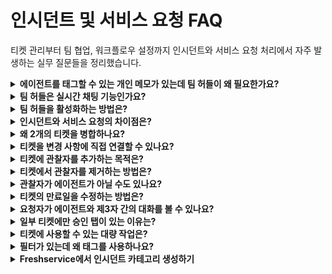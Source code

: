 # 인시던트 및 서비스 요청 FAQ

티켓 관리부터 팀 협업, 워크플로우 설정까지 인시던트와 서비스 요청 처리에서 자주 발생하는 실무 질문들을 정리했습니다.

<details>
<summary><strong>에이전트를 태그할 수 있는 개인 메모가 있는데 팀 허들이 왜 필요한가요?</strong></summary>

**질문:** 에이전트를 태그할 수 있는 개인 메모가 있는데 팀 허들이 왜 필요한가요?

**답변:** 팀 허들과 개인 메모는 각각 다른 협업 상황에 최적화되어 있어, 함께 사용할 때 가장 효과적입니다.

## 팀 허들의 고유 기능

![Admin Security Settings](https://s3.amazonaws.com/cdn.freshdesk.com/data/helpdesk/attachments/production/50007504089/original/xWuGQ2zcOimDLop_hgQ5KFNVqGUFwdtjvg.png)

### 1. 실시간 협업
- **즉석 토론**: 티켓 해결을 위한 실시간 브레인스토밍
- **빠른 의사결정**: 복잡한 문제에 대한 즉각적인 팀 협의
- **지식 공유**: 경험이 풍부한 에이전트와의 실시간 멘토링

### 2. 구조화된 커뮤니케이션
- **맥락 유지**: 티켓과 직접 연결된 대화 스레드
- **참여자 관리**: 필요한 전문가만 선별적으로 참여
- **기록 보존**: 해결 과정의 완전한 기록 유지

### 3. 개인 메모와의 차이점

| 기능 | 팀 허들 | 개인 메모 |
|------|---------|-----------|
| **목적** | 팀 협업 및 토론 | 개인적 기록 및 태깅 |
| **가시성** | 참여자 전체 공유 | 개별 에이전트만 확인 |
| **상호작용** | 양방향 실시간 대화 | 일방향 정보 전달 |
| **알림** | 실시간 알림 | 태그된 사용자에게만 알림 |

## 사용 시나리오

### 팀 허들이 적합한 경우
```
✅ 복잡한 기술적 문제 해결
✅ 여러 부서 간 협력이 필요한 경우
✅ 실시간 의사결정이 필요한 상황
✅ 지식 전수 및 교육이 필요한 경우
```

### 개인 메모가 적합한 경우
```
✅ 개인적인 작업 메모
✅ 특정 에이전트에게 간단한 정보 전달
✅ 내부 프로세스 관련 메모
✅ 고객에게 노출되면 안 되는 정보
```

## 권장 사용법

**단계별 활용 팁**:
1. **개인 메모**: 초기 분석 및 개인 관찰 사항 기록
2. **팀 허들**: 복잡한 문제 발생 시 실시간 팀 협의
3. **개인 메모**: 허들에서 결정된 사항 요약 및 후속 조치 기록

두 기능을 상황에 맞게 조합하면 훨씬 효율적인 티켓 처리가 가능합니다.

</details>

<details>
<summary><strong>팀 허들은 실시간 채팅 기능인가요?</strong></summary>

**질문:** 팀 허들은 실시간 채팅 기능인가요?

**답변:** 실시간 요소는 있지만, 일반 채팅과는 달리 티켓 해결에 특화된 협업 도구입니다.

## 실시간 기능

### 즉각적인 알림
- **참여자 알림**: 새 메시지 시 모든 참여자에게 즉시 알림
- **브라우저 알림**: 웹 브라우저 푸시 알림 지원
- **이메일 알림**: 설정에 따라 이메일로도 알림 수신

### 실시간 상호작용
- **메시지 입력**: 실시간으로 메시지 작성 및 전송
- **읽음 표시**: 메시지 읽음 상태 실시간 표시
- **참여 상태**: 현재 활성 참여자 표시

## 일반 채팅과의 차이점

### 1. 목적의 차이
```
팀 허들: 특정 티켓 해결을 위한 구조화된 협업
일반 채팅: 자유로운 커뮤니케이션 및 잡담
```

### 2. 컨텍스트 연결
```
팀 허들: 티켓 정보와 직접 연결, 관련 데이터 자동 표시
일반 채팅: 독립적인 대화, 별도 컨텍스트 필요
```

### 3. 참여자 관리
```
팀 허들: 티켓 담당자 및 관련 전문가로 제한
일반 채팅: 자유로운 참여자 초대
```

## 기술적 특징

### 실시간 성능
- **지연 시간**: 일반적으로 1-2초 내 메시지 전달
- **동시 사용자**: 티켓당 최대 10명까지 동시 참여 권장
- **메시지 동기화**: 모든 참여자 간 실시간 동기화

### 오프라인 지원
- **메시지 저장**: 오프라인 중 수신된 메시지 저장
- **복구 기능**: 연결 복구 시 누락된 메시지 자동 동기화
- **히스토리**: 전체 대화 내역 영구 보존

## 실용적 활용법

### 효과적인 사용 시나리오
```
✅ 긴급한 인시던트 해결
✅ 복잡한 문제의 실시간 분석
✅ 전문가 자문 및 지식 공유
✅ 다부서 간 신속한 조율
```

### 비효율적인 사용 사례
```
❌ 단순한 정보 확인
❌ 개인적인 잡담
❌ 일상적인 업무 보고
❌ 장기간 지속되는 프로젝트 논의
```

**결론**: 팀 허들은 실시간 소통이 가능하지만, 단순한 채팅이 아닌 티켓 해결 전용 협업 도구로 보시면 됩니다.

</details>

<details>
<summary><strong>팀 허들을 활성화하는 방법은?</strong></summary>

**질문:** 팀 허들을 활성화하는 방법은?

**답변:** 관리자 설정에서 팀 허들 기능을 활성화할 수 있습니다. 단계별로 설명드리겠습니다.

## 관리자 설정

### 1단계: 기본 설정 활성화
```
경로: Admin → General Settings → Helpdesk Settings
```

![Organization Management Dashboard](https://s3.amazonaws.com/cdn.freshdesk.com/data/helpdesk/attachments/production/50002090235/original/5sYD1HlhVY3pUmJ794nqXE8LsirD5FW0YA.png)

1. **Admin 페이지 접속**
   - 관리자 권한으로 Freshservice 로그인
   - 좌측 메뉴에서 "Admin" 클릭

2. **Helpdesk Settings 이동**
   - "General Settings" 섹션 선택
   - "Helpdesk Settings" 클릭

3. **팀 허들 활성화**
   - "Team Huddle" 옵션 찾기
   - 토글 스위치를 "Enable" 상태로 변경
   - "Save" 버튼 클릭

### 2단계: 권한 설정
```
경로: Admin → Agents → Roles
```

**역할별 권한 설정**:
1. **에이전트 역할**
   - "Can participate in team huddle" 권한 부여
   - "Can initiate team huddle" 권한 설정 (선택사항)

2. **관리자 역할**
   - 모든 팀 허들 권한 부여
   - 팀 허들 설정 변경 권한 포함

### 3단계: 그룹별 설정
```
경로: Admin → Agents → Groups
```

1. **그룹 선택**
   - 팀 허들을 사용할 그룹 선택
   - 그룹 설정 페이지 진입

2. **팀 허들 옵션 활성화**
   - "Team Huddle Settings" 섹션 확인
   - 필요한 옵션들 활성화:
     - Auto-join group members
     - Allow external participants  
     - Notification preferences

## 사용자 설정

### 개인 알림 설정
```
경로: Profile → Notification Preferences
```

**알림 옵션**:
- **즉시 알림**: 새 메시지 시 즉각적인 알림
- **요약 알림**: 정해진 시간에 일괄 알림
- **이메일 알림**: 중요한 허들 활동 시 이메일 발송
- **모바일 알림**: 모바일 앱을 통한 푸시 알림

## 기능별 세부 설정

### 자동화 설정
```
Admin → Automation → Workflow Automator
```

**팀 허들 자동 시작 조건**:
- 특정 우선순위 티켓
- 특정 카테고리의 복잡한 문제
- 에스컬레이션된 티켓
- 여러 그룹이 관련된 티켓

### 통합 설정
```
Admin → Apps → Marketplace
```

**지원되는 통합**:
- Microsoft Teams
- Slack
- Google Chat
- Zoom (화상 허들용)

## 테스트 및 검증

### 기능 테스트
1. **테스트 티켓 생성**
   - 간단한 테스트 티켓 만들기
   - 팀 허들 시작 버튼 확인

2. **참여자 초대**
   - 다른 에이전트 초대 테스트
   - 알림 정상 작동 확인

3. **메시지 테스트**
   - 실시간 메시지 송수신 확인
   - 파일 첨부 기능 테스트

### 문제 해결

**일반적인 문제들**:

```
❌ 팀 허들 버튼이 보이지 않음
✅ 해결: 브라우저 새로고침 또는 권한 재확인

❌ 알림이 오지 않음  
✅ 해결: 알림 설정 및 브라우저 권한 확인

❌ 특정 에이전트가 참여할 수 없음
✅ 해결: 개별 에이전트 권한 및 그룹 설정 확인
```

## 모범 사례

### 효과적인 운영
- **가이드라인 수립**: 팀 허들 사용 규칙 정의
- **교육 실시**: 에이전트 대상 사용법 교육
- **정기 검토**: 활용도 및 효과성 정기 평가
- **피드백 수집**: 사용자 경험 개선을 위한 지속적 피드백

활성화 후에는 단계적으로 사용 범위를 늘려가며 팀이 자연스럽게 기능에 익숙해지도록 하는 것이 좋습니다.

</details>

<details>
<summary><strong>인시던트와 서비스 요청의 차이점은?</strong></summary>

**질문:** 인시던트와 서비스 요청의 차이점은?

**답변:** 인시던트와 서비스 요청은 IT 서비스 관리에서 완전히 다른 성격의 티켓 유형입니다.

## 기본 정의

### 인시던트 (Incident)
```
정의: 정상적인 서비스 운영의 중단 또는 서비스 품질 저하
목적: 가능한 한 빠르게 정상 서비스를 복구
```

### 서비스 요청 (Service Request)
```
정의: 사용자가 특정 서비스나 정보를 요청하는 것
목적: 표준화된 프로세스를 통한 서비스 제공
```

## 주요 차이점

![Password Policy Configuration](https://s3.amazonaws.com/cdn.freshdesk.com/data/helpdesk/attachments/production/50002090171/original/RMt5HlTd1B6AOXxxMLuwGBabpkBlOJ8wEg.png)

### 1. 긴급성과 우선순위

| 구분 | 인시던트 | 서비스 요청 |
|------|----------|-------------|
| **긴급성** | 높음 (서비스 중단) | 낮음~보통 (계획된 요청) |
| **우선순위** | 영향도에 따라 높음 | 일반적으로 낮음~보통 |
| **SLA** | 엄격한 복구 시간 목표 | 유연한 이행 시간 |

### 2. 처리 방식

**인시던트 처리**:
```
1. 즉시 대응 → 2. 진단 → 3. 임시 해결 → 4. 근본 원인 분석 → 5. 완전 해결
```

**서비스 요청 처리**:
```
1. 요청 접수 → 2. 승인 절차 → 3. 계획된 이행 → 4. 완료 확인
```

### 3. 예시 상황

**인시던트 예시**:
- 이메일 서버 다운
- 네트워크 연결 장애
- 애플리케이션 오류
- 데이터베이스 성능 저하
- 보안 침해 사고

**서비스 요청 예시**:
- 새 계정 생성
- 소프트웨어 설치 요청
- 액세스 권한 변경
- 하드웨어 교체 요청
- 정보 문의

## Freshservice에서의 구분

### 자동 분류 설정
```
Admin → Ticket Settings → Classification Rules
```

**분류 기준**:
1. **키워드 기반**: 제목/내용의 특정 키워드
2. **카테고리 기반**: 미리 정의된 카테고리 선택
3. **양식 기반**: 서로 다른 양식 사용
4. **부서 기반**: 요청 부서에 따른 자동 분류

### 워크플로우 차이

**인시던트 워크플로우**:
```
접수 → 분류 → 우선순위 할당 → 에스컬레이션 → 해결 → 검증 → 완료
```

**서비스 요청 워크플로우**:
```
접수 → 승인 요청 → 승인 → 할당 → 이행 → 완료
```

## 관리 및 보고

### 측정 지표

**인시던트 KPI**:
- MTTR (Mean Time To Repair)
- MTBF (Mean Time Between Failures)
- 우선순위별 해결 시간
- 에스컬레이션 비율

**서비스 요청 KPI**:
- 요청 이행률
- 평균 이행 시간
- 승인 지연 비율
- 고객 만족도

### 보고서 유형

**인시던트 보고서**:
- 서비스 가용성 보고서
- 인시던트 트렌드 분석
- 근본 원인 분석 보고서
- 성능 대시보드

**서비스 요청 보고서**:
- 요청 유형별 통계
- 승인 프로세스 효율성
- 이행 시간 분석
- 자주 요청되는 서비스 분석

## 올바른 분류를 위한 가이드라인

### 질문을 통한 구분
```
1. "서비스가 중단되었나?" → YES: 인시던트
2. "새로운 것을 요청하는 것인가?" → YES: 서비스 요청
3. "기존 기능이 제대로 작동하지 않나?" → YES: 인시던트
4. "승인이 필요한 변경사항인가?" → YES: 서비스 요청
```

### 팀 교육 포인트
- **에이전트 교육**: 정확한 분류 방법 교육
- **사용자 안내**: 요청 시 정확한 정보 제공 방법
- **정기 검토**: 분류 정확도 모니터링 및 개선

정확한 구분을 통해 각 유형에 맞는 최적의 프로세스로 처리할 수 있어 전체적인 서비스 품질이 향상됩니다.

</details>

<details>
<summary><strong>왜 2개의 티켓을 병합하나요?</strong></summary>

**질문:** 왜 2개의 티켓을 병합하나요?

**답변:** 티켓 병합은 중복되거나 관련된 문제들을 효율적으로 관리하기 위한 중요한 기능입니다.

## 병합이 필요한 상황

### 1. 중복 티켓
```
동일한 문제에 대해 여러 사용자가 별도로 티켓을 생성한 경우
예: 서버 다운으로 인해 10명이 각각 티켓을 생성
```

### 2. 관련 문제
```
서로 연관된 문제들이 별도 티켓으로 접수된 경우
예: 네트워크 장애 → 이메일 문제, 파일 서버 문제 등
```

### 3. 단계적 문제
```
초기 문제가 확대되어 추가 문제가 발생한 경우
예: 소프트웨어 버그 → 데이터 손실 → 복구 요청
```

## 병합의 이점

### 효율성 향상
- **중복 작업 제거**: 동일한 문제를 여러 번 해결할 필요 없음
- **리소스 절약**: 에이전트 시간과 노력 최적화
- **일관된 해결**: 모든 관련 문제에 동일한 해결책 적용

### 정보 통합
- **완전한 컨텍스트**: 모든 관련 정보를 한 곳에 집중
- **커뮤니케이션 통합**: 모든 이해관계자가 동일한 정보 공유
- **진행 상황 추적**: 전체 문제의 진행 상황을 일목요연하게 확인

### 고객 경험 개선
- **빠른 해결**: 중복 처리 시간 단축으로 더 신속한 문제 해결
- **일관된 커뮤니케이션**: 모든 사용자에게 동일한 업데이트 제공
- **투명성**: 문제 해결 과정의 전체적인 가시성 제공

## Freshservice에서 병합하는 방법

### 1단계: 병합할 티켓 식별
```
경로: Tickets → Search/Filter
```

**식별 방법**:
- 유사한 제목이나 설명
- 동일한 시간대에 접수된 티켓
- 같은 시스템이나 서비스 관련 문제
- 중복 감지 알고리즘 활용

### 2단계: 티켓 병합 실행
```
1. 메인 티켓 선택 (가장 상세하거나 먼저 접수된 것)
2. 병합할 티켓들 선택
3. "Merge Tickets" 버튼 클릭
4. 병합 사유 및 메모 작성
5. 확인 및 실행
```

### 3단계: 병합 후 처리
```
- 모든 요청자에게 병합 알림
- 관련 에이전트에게 상황 공유
- 통합된 티켓에서 작업 계속
```

## 병합 시 고려사항

### 기술적 측면
**데이터 보존**:
- 모든 대화 내역 유지
- 첨부 파일 통합 보존
- 시간 기록 및 로그 유지
- 관련 자산 정보 통합

**참조 관계**:
- 원본 티켓 번호 유지 (참조용)
- 관련 변경사항 연결 유지
- 자산 및 CI 관계 보존

### 고객 관리 측면
**커뮤니케이션**:
- 병합 사실을 모든 요청자에게 통지
- 새로운 티켓 번호 안내
- 향후 진행 상황 업데이트 방법 설명

**기대치 관리**:
- 병합으로 인한 처리 시간 변화 설명
- 우선순위 재조정 가능성 안내
- 개별 요구사항 반영 방안 설명

## 자동화된 병합

### 규칙 기반 자동 병합
```
Admin → Automation → Workflow Automator
```

**자동 병합 조건**:
- 동일한 키워드가 포함된 티켓
- 같은 CI(Configuration Item)와 관련된 문제
- 특정 시간 내 유사한 증상의 티켓
- 동일한 오류 코드나 메시지

### 수동 검토 프로세스
```
1. 자동 병합 후보 식별
2. 에이전트의 검토 및 승인
3. 고객 동의 확인 (필요시)
4. 최종 병합 실행
```

## 병합 후 관리

### 성과 측정
- **해결 시간 단축**: 병합 전후 비교
- **고객 만족도**: 병합된 티켓의 피드백
- **에이전트 효율성**: 중복 작업 감소 효과

### 지속적 개선
- **병합 패턴 분석**: 자주 병합되는 문제 유형 파악
- **예방 조치**: 중복 티켓 생성을 줄이는 방안 마련
- **프로세스 개선**: 병합 절차의 효율성 향상

티켓 병합은 단순한 정리 작업이 아니라 서비스 품질 향상과 운영 효율성을 높이는 전략적 활동입니다.

</details>

<details>
<summary><strong>티켓을 변경 사항에 직접 연결할 수 있나요?</strong></summary>

**질문:** 티켓을 변경 사항에 직접 연결할 수 있나요?

**답변:** 네, Freshservice에서는 티켓과 변경 사항(Change) 간의 직접적인 연결을 지원하여 ITIL 프로세스에 따른 체계적인 관리가 가능합니다.

## 연결 방법

### 1. 티켓에서 변경 사항 연결
```
티켓 상세 페이지 → "Changes" 탭 → "Link Change" 버튼
```

**단계별 진행**:
1. 해당 티켓 열기
2. "Changes" 탭 클릭
3. "Link Change" 또는 "Create Change" 선택
4. 기존 변경 사항 선택 또는 새로 생성
5. 연결 관계 유형 선택 (구현, 검토, 승인 등)

### 2. 변경 사항에서 티켓 연결
```
Change 상세 페이지 → "Tickets" 섹션 → "Associate Tickets"
```

**연결 가능한 관계**:
- **Implementing Change**: 변경 사항을 구현하는 티켓
- **Reviewing Change**: 변경 사항을 검토하는 티켓
- **Caused by Change**: 변경으로 인해 발생한 문제 티켓
- **Related to Change**: 일반적으로 관련된 티켓

## 연결의 이점

### 추적성 (Traceability)
- **변경 이력**: 어떤 변경이 어떤 문제를 일으켰는지 추적
- **영향 분석**: 변경 사항이 미치는 전체적인 영향 파악
- **책임 소재**: 변경과 관련된 책임자 명확화

### 프로세스 연동
- **승인 워크플로우**: 변경 승인과 티켓 처리 연동
- **일정 관리**: 변경 일정과 티켓 해결 일정 동기화
- **리스크 관리**: 변경과 관련된 리스크 사전 파악

### 보고 및 분석
- **성과 측정**: 변경 성공률과 관련 티켓 발생률 분석
- **개선 기회**: 반복적인 문제 패턴 파악
- **규정 준수**: ITIL 및 내부 규정 준수 입증

## 실제 사용 시나리오

### 1. 계획된 변경과 구현 티켓
```
시나리오: 새 소프트웨어 배포
- Change: "CRM 시스템 v2.0 배포"
- 연결된 티켓: "CRM 시스템 설치 및 설정"
- 관계: Implementing Change
```

### 2. 변경으로 인한 문제 추적
```
시나리오: 시스템 업데이트 후 문제 발생
- Change: "데이터베이스 성능 최적화"
- 연결된 티켓: "로그인 속도 저하 문제"
- 관계: Caused by Change
```

### 3. 변경 검토 및 승인
```
시나리오: 중요한 인프라 변경
- Change: "네트워크 보안 정책 변경"
- 연결된 티켓: "보안팀 검토 요청"
- 관계: Reviewing Change
```

## 자동화 설정

### 워크플로우 자동화
```
Admin → Automation → Workflow Automator
```

**자동 연결 규칙**:
- 특정 키워드가 포함된 티켓 자동 연결
- 특정 카테고리의 변경과 관련 티켓 자동 매칭
- 시간 기반 자동 연결 (변경 전후 일정 기간)

### 알림 설정
```
변경 상태 변화 시 연결된 티켓 담당자에게 자동 알림
티켓 해결 시 관련 변경 관리자에게 상태 업데이트
```

## 보고서 및 분석

### 변경-티켓 관계 분석
```
Analytics → Reports → Change Management
```

**활용 가능한 보고서**:
- 변경 성공률 vs 관련 티켓 수
- 변경 유형별 발생 문제 패턴
- 변경 일정 지연과 관련 티켓 분석
- CAB(Change Advisory Board) 의사결정 지원 데이터

### 대시보드 활용
- **실시간 모니터링**: 진행 중인 변경과 관련 티켓 상태
- **위험 신호**: 문제가 많이 발생하는 변경 유형 식별
- **성과 지표**: 변경 관리 프로세스의 효과성 측정

## 모범 사례

### 연결 기준 정립
```
1. 모든 구현 티켓은 해당 변경과 연결
2. 변경 후 24시간 내 발생한 문제는 변경과 연결 검토
3. 변경 검토 및 승인 관련 티켓은 반드시 연결
4. 연결 관계 유형을 명확하게 정의하여 사용
```

### 팀 간 협업
- **변경 관리팀과 서비스 데스크 팀 간 정보 공유**
- **정기적인 변경-티켓 관계 검토 회의**
- **교육을 통한 연결 중요성 인식 제고**

이러한 연결 기능을 통해 변경 관리와 인시던트 관리 간의 통합된 ITSM 프로세스를 구축할 수 있습니다.

</details>

<details>
<summary><strong>티켓에 관찰자를 추가하는 목적은?</strong></summary>

**질문:** 티켓에 관찰자를 추가하는 목적은?

**답변:** 관찰자(Watcher) 기능은 티켓의 직접적인 담당자가 아니더라도 진행 상황을 모니터링해야 하는 이해관계자들에게 가시성을 제공하는 기능입니다.

## 관찰자의 주요 목적

### 1. 이해관계자 정보 공유
```
목적: 티켓 해결 과정에 관심이 있는 모든 당사자에게 투명성 제공
대상: 관리자, 관련 부서원, 고객, 벤더 등
```

### 2. 커뮤니케이션 개선
```
효과: 별도의 보고나 업데이트 없이 실시간 정보 공유
결과: 중복 문의 감소, 효율적인 협업
```

### 3. 책임 소재 명확화
```
추적: 누가 어떤 역할로 티켓에 관심을 가지고 있는지 명확화
투명성: 의사결정 과정에 참여한 모든 관계자 기록
```

## 관찰자가 필요한 상황

### 관리적 관점
**임원진 및 관리자**:
- 중요한 인시던트의 해결 과정 모니터링
- 고객 영향도가 높은 문제의 진행 상황 확인
- 예산이나 리소스와 관련된 의사결정 필요 시

**부서 관리자**:
- 팀원이 담당한 복잡한 문제의 진행 상황
- 다부서 협업이 필요한 티켓의 조율
- 성과 평가를 위한 업무 품질 확인

### 기술적 관점
**전문가 및 컨설턴트**:
- 특정 기술 영역의 자문이 필요한 경우
- 외부 벤더의 기술 지원이 진행되는 경우
- 복잡한 문제 해결을 위한 팀워크 필요 시

**보안 및 컴플라이언스**:
- 보안 관련 인시던트의 처리 과정 모니터링
- 규정 준수가 필요한 변경사항 검토
- 감사 목적의 프로세스 추적

### 고객 서비스 관점
**고객 관계 관리**:
- VIP 고객의 문제 해결 과정 특별 관리
- 계약상 SLA 준수 여부 모니터링
- 고객 만족도에 직접적인 영향을 미치는 문제

## Freshservice에서 관찰자 관리

### 관찰자 추가 방법
```
티켓 상세 페이지 → "Watchers" 섹션 → "Add Watcher"
```

**추가 방식**:
1. **개별 추가**: 특정 사용자 이름으로 검색하여 추가
2. **그룹 추가**: 특정 그룹의 모든 구성원을 일괄 추가
3. **역할 기반**: 특정 역할을 가진 사용자들 자동 추가

### 알림 설정
**관찰자가 받는 알림**:
- 티켓 상태 변경 (진행중, 해결됨 등)
- 새로운 댓글이나 메모 추가
- 우선순위 또는 할당자 변경
- 티켓 에스컬레이션
- 해결 방안 업데이트

### 권한 관리
**관찰자의 권한**:
- 티켓 내용 조회 (읽기 전용)
- 댓글 추가 (설정에 따라)
- 첨부 파일 다운로드
- 관련 티켓 히스토리 확인

## 자동화된 관찰자 설정

### 규칙 기반 자동 추가
```
Admin → Automation → Workflow Automator
```

**자동 추가 조건**:
- 특정 우선순위 이상의 티켓
- 특정 카테고리나 서비스 관련 티켓
- 특정 고객이나 부서에서 요청한 티켓
- 예상 해결 시간이 긴 복잡한 티켓

### 에스컬레이션 기반 추가
```
에스컬레이션 발생 시 상위 관리자 자동 관찰자 추가
SLA 위반 위험 시 관련 부서장 자동 포함
```

## 효과적인 관찰자 관리

### 모범 사례
**적절한 범위 유지**:
- 너무 많은 관찰자는 알림 피로를 야기
- 실제로 필요한 이해관계자만 포함
- 정기적인 관찰자 목록 검토 및 정리

**역할별 차별화**:
- 관리자: 요약 정보 위주의 알림
- 기술 전문가: 상세한 기술적 업데이트
- 고객 담당자: 고객 커뮤니케이션 관련 정보

### 성과 측정
**관찰자 기능의 효과**:
- 중복 문의 건수 감소
- 의사결정 속도 향상
- 이해관계자 만족도 증가
- 커뮤니케이션 품질 개선

## 고급 활용법

### 임시 관찰자
```
특정 단계에서만 필요한 관찰자
예: 승인 과정 중에만 승인자를 관찰자로 추가
```

### 조건부 관찰자
```
특정 조건 충족 시에만 관찰자로 참여
예: 예산 임계값 초과 시 재무팀 자동 추가
```

### 외부 관찰자
```
고객이나 벤더를 관찰자로 추가하여 투명성 제고
단, 보안과 개인정보 보호 정책 준수 필요
```

관찰자 기능을 전략적으로 활용하면 조직 내 커뮤니케이션 효율성을 크게 향상시킬 수 있으며, 문제 해결 과정의 투명성과 책임감을 높일 수 있습니다.

</details>

<details>
<summary><strong>티켓에서 관찰자를 제거하는 방법은?</strong></summary>

**질문:** 티켓에서 관찰자를 제거하는 방법은?

**답변:** Freshservice에서는 여러 가지 방법으로 티켓의 관찰자를 제거할 수 있으며, 권한에 따라 제거 가능한 범위가 달라집니다.

## 자신을 관찰자에서 제거

### 방법 1: 티켓 페이지에서 직접 제거
```
1. 해당 티켓 열기
2. "Watchers" 섹션 확인
3. 자신의 이름 옆 "X" 버튼 클릭
4. 확인 메시지에서 "Remove" 선택
```

### 방법 2: 이메일 알림을 통한 제거
```
1. 관찰자 알림 이메일 수신
2. 이메일 하단의 "Unwatch this ticket" 링크 클릭
3. 자동으로 관찰자 목록에서 제거됨
```

### 방법 3: 알림 설정에서 일괄 해제
```
경로: Profile → Notification Preferences → Ticket Notifications
옵션: "Auto-watch tickets" 기능 비활성화
```

## 다른 사용자를 관찰자에서 제거

### 권한별 제거 범위

**티켓 담당자 (Agent)**:
- 자신이 추가한 관찰자 제거 가능
- 같은 그룹 내 구성원 제거 가능 (설정에 따라)
- 자동으로 추가된 관찰자는 제거 제한 가능

**관리자 (Admin)**:
- 모든 관찰자 제거 가능
- 시스템 규칙으로 추가된 관찰자도 제거 가능
- 제거 이력 및 사유 기록 가능

**그룹 리더**:
- 자신의 그룹 구성원 제거 가능
- 하위 그룹의 관찰자 관리 가능

### 제거 절차
```
1. 티켓 상세 페이지 접속
2. "Watchers" 섹션으로 이동
3. 제거할 관찰자 선택
4. "Remove Watcher" 옵션 클릭
5. 제거 사유 입력 (선택사항)
6. 확인 후 실행
```

## 대량 관찰자 제거

### 그룹 단위 제거
```
시나리오: 특정 프로젝트 완료 후 관련 그룹 전체 제거
방법: 그룹 선택 → "Remove Group as Watcher"
```

### 조건별 제거
```
조건 예시:
- 특정 날짜 이후 추가된 관찰자
- 특정 역할을 가진 관찰자
- 비활성 사용자 계정의 관찰자
```

### 자동화를 통한 제거
```
Admin → Automation → Workflow Automator
```

**자동 제거 규칙**:
- 티켓 해결 시 모든 관찰자 자동 제거
- 특정 상태 변경 시 일부 관찰자 제거
- 시간 기반 자동 정리 (예: 30일 후 자동 제거)

## 제거할 수 없는 경우

### 시스템 제약 사항
**필수 관찰자**:
- 티켓 요청자 (기본적으로 제거 불가)
- 시스템 관리자 (중요한 인시던트의 경우)
- 규정상 필수 참여자 (컴플라이언스 요구사항)

**권한 부족**:
- 상위 관리자가 추가한 관찰자
- 시스템 규칙으로 자동 추가된 관찰자
- 외부 이해관계자 (특별 권한 필요)

### 해결 방법
```
1. 관리자에게 제거 요청
2. 티켓을 통한 정식 제거 신청
3. 시스템 규칙 변경 요청 (필요시)
```

## 제거 시 고려사항

### 커뮤니케이션 영향
**제거 전 확인사항**:
- 해당 관찰자의 참여 필요성 재검토
- 제거 후 정보 공유 방안 확인
- 관련 이해관계자들과의 사전 협의

### 이력 관리
**제거 기록**:
- 누가, 언제, 왜 제거했는지 기록
- 필요시 제거 사유 문서화
- 감사 목적의 로그 유지

### 재추가 고려
**미래 참여 가능성**:
- 임시 제거 vs 영구 제거 구분
- 프로젝트 단계별 관찰자 관리
- 에스컬레이션 시 자동 재추가 설정

## 알림 관리

### 제거 알림
**관찰자 제거 시 알림 대상**:
- 제거된 관찰자 본인
- 티켓 담당자
- 관련 관리자 (설정에 따라)

### 대체 알림 방안
```
제거 후에도 중요한 업데이트가 필요한 경우:
- 별도 이메일 그룹 활용
- 정기 보고서 구독
- 대시보드를 통한 모니터링
```

## 모범 사례

### 정기적인 관찰자 정리
```
주기: 월 1회 또는 분기 1회
대상: 장기간 진행되는 티켓
방법: 자동화 규칙 + 수동 검토
```

### 역할 기반 관찰자 관리
```
원칙: 
- 필요에 의한 최소한의 관찰자 유지
- 역할 변경 시 관찰자 상태 자동 업데이트
- 프로젝트 완료 시 관련 관찰자 일괄 정리
```

효과적인 관찰자 제거 관리를 통해 불필요한 알림을 줄이고, 정말 필요한 이해관계자들에게만 적절한 정보가 전달되도록 할 수 있습니다.

</details>

<details>
<summary><strong>관찰자가 에이전트가 아닐 수도 있나요?</strong></summary>

**질문:** 관찰자가 에이전트가 아닐 수도 있나요?

**답변:** 네, Freshservice에서는 에이전트가 아닌 사용자도 관찰자로 추가할 수 있습니다. 이는 고객 참여, 외부 협력업체 관리, 내부 이해관계자 포함 등 다양한 상황에서 유용합니다.

## 에이전트가 아닌 관찰자 유형

### 1. 일반 사용자 (End Users)
```
대상: 조직 내 직원들 (IT 에이전트가 아닌)
예시: 부서장, 프로젝트 매니저, 일반 직원
권한: 읽기 전용, 제한적 상호작용
```

### 2. 고객 (Customers)
```
대상: 외부 고객 또는 클라이언트
예시: 계약 고객, 파트너사 담당자
권한: 티켓 진행 상황 조회, 제한적 댓글
```

### 3. 외부 협력업체
```
대상: 벤더, 컨설턴트, 외부 전문가
예시: 소프트웨어 벤더 지원팀, 하드웨어 업체
권한: 특정 정보만 조회, 기술 지원 제공
```

### 4. 임시 참여자
```
대상: 특정 프로젝트나 이슈에만 참여하는 인원
예시: 외부 감사관, 임시 컨설턴트
권한: 기간 제한적 접근, 특정 정보만 조회
```

## 권한 및 접근 제어

### 에이전트 vs 비에이전트 권한 차이

| 기능 | 에이전트 | 일반 사용자 | 외부 사용자 |
|------|----------|-------------|-------------|
| **티켓 조회** | 전체 | 관련 정보만 | 제한적 |
| **댓글 추가** | 전체 권한 | 제한적 | 승인 후 |
| **상태 변경** | 가능 | 불가능 | 불가능 |
| **파일 첨부** | 가능 | 제한적 | 제한적 |
| **에스컬레이션** | 가능 | 요청만 | 불가능 |

### 보안 및 개인정보 보호
```
정보 필터링:
- 내부 메모 및 개인 메모 숨김
- 민감한 기술 정보 접근 제한
- 고객 개인정보 마스킹
- 보안 관련 정보 차단
```

## 비에이전트 관찰자 추가 방법

### 1. 직접 추가
```
티켓 상세 → Watchers → Add Watcher → 사용자 검색
```

**주의사항**:
- 해당 사용자가 시스템에 등록되어 있어야 함
- 적절한 권한 레벨 설정 필요
- 보안 정책 준수 확인

### 2. 이메일을 통한 추가
```
이메일 주소만으로 관찰자 추가 가능
시스템이 자동으로 게스트 계정 생성
제한된 권한으로 티켓 정보 접근
```

### 3. 외부 포털을 통한 자가 등록
```
고객 포털에서 관련 티켓에 관심 표시
자동으로 관찰자 목록에 추가
포털 권한 내에서만 정보 접근
```

## 사용 시나리오

### 고객 참여형 지원
```
상황: 중요한 고객의 기술 지원 요청
관찰자: 고객사 IT 담당자, 프로젝트 매니저
이점: 실시간 진행 상황 공유, 고객 만족도 향상
```

### 외부 벤더 협업
```
상황: 하드웨어 장애로 벤더 지원 필요
관찰자: 벤더 기술 지원팀, 현장 엔지니어
이점: 효율적인 기술 협력, 빠른 문제 해결
```

### 내부 이해관계자 참여
```
상황: 전사적 시스템 장애
관찰자: 부서장들, 경영진, 커뮤니케이션 팀
이점: 신속한 의사결정, 투명한 커뮤니케이션
```

## 관리 및 설정

### 외부 사용자 계정 관리
```
Admin → Users → External Users
```

**설정 옵션**:
- 계정 유효 기간 설정
- 접근 가능한 정보 범위 정의
- 자동 알림 설정 여부
- 보안 정책 적용 레벨

### 자동화 규칙
```
Admin → Automation → Workflow Automator
```

**자동 관찰자 추가 규칙**:
- 특정 고객의 티켓에 고객 담당자 자동 추가
- 벤더 관련 티켓에 해당 벤더 연락처 자동 포함
- VIP 고객 티켓에 관리진 자동 참여

## 보안 고려사항

### 정보 보호
```
민감 정보 처리:
- 내부 운영 정보 접근 제한
- 다른 고객 정보 차단
- 기술적 세부사항 필터링
- 개인정보 자동 마스킹
```

### 감사 및 추적
```
외부 관찰자 활동 로깅:
- 접근 기록 유지
- 정보 조회 이력 추적
- 댓글 및 상호작용 기록
- 정기적인 접근 권한 검토
```

## 모범 사례

### 고객 관찰자 관리
```
원칙:
1. 필요 최소한의 정보만 공유
2. 정기적인 권한 검토
3. 명확한 커뮤니케이션 가이드라인
4. 개인정보 보호 정책 준수
```

### 외부 협력업체 관리
```
관리 방안:
1. 계약 기반 정보 공유 범위 정의
2. 프로젝트 완료 시 자동 접근 해제
3. 보안 서약서 및 NDA 체결
4. 정기적인 보안 교육 실시
```

### 내부 비에이전트 관리
```
효율적 운영:
1. 역할별 차별화된 정보 제공
2. 불필요한 알림 최소화
3. 중요도에 따른 참여 레벨 조정
4. 정기적인 관찰자 목록 최적화
```

## 기술적 구현

### API를 통한 관리
```
RESTful API로 외부 시스템과 연동
관찰자 추가/제거 자동화
실시간 상태 동기화
```

### 웹훅 활용
```
외부 시스템으로 티켓 업데이트 전송
고객 포털과의 실시간 연동
파트너 시스템과의 정보 공유
```

비에이전트 관찰자 기능을 통해 조직의 경계를 넘나드는 효과적인 협업과 고객 서비스를 실현할 수 있으며, 적절한 보안 통제 하에서 투명성과 효율성을 동시에 확보할 수 있습니다.

</details>

<details>
<summary><strong>티켓의 만료일을 수정하는 방법은?</strong></summary>

**질문:** 티켓의 만료일을 수정하는 방법은?

**답변:** Freshservice에서 티켓의 만료일(Due Date) 수정은 여러 방법으로 가능하며, 권한과 상황에 따라 적절한 방법을 선택할 수 있습니다.

## 수동 만료일 수정

### 1. 티켓 상세 페이지에서 수정
```
경로: 티켓 상세 → Properties → Due Date
```

**단계별 진행**:
1. 해당 티켓 열기
2. 우측 Properties 패널 확인
3. "Due Date" 필드 클릭
4. 새로운 날짜 및 시간 선택
5. "Save" 또는 자동 저장 확인

### 2. 인라인 편집
```
티켓 목록 → Due Date 컬럼 → 직접 클릭하여 수정
```

**빠른 수정 방법**:
- 티켓 목록에서 만료일 컬럼 더블클릭
- 달력 위젯에서 새 날짜 선택
- 엔터키로 저장 완료

### 3. 대량 편집 (Bulk Edit)
```
티켓 목록 → 여러 티켓 선택 → Bulk Actions → Edit
```

**대량 수정 절차**:
1. 수정할 티켓들 체크박스 선택
2. "Bulk Actions" 드롭다운 클릭
3. "Edit" 선택
4. Due Date 필드 수정
5. 일괄 적용

## 자동화를 통한 만료일 설정

### 워크플로우 자동화
```
Admin → Automation → Workflow Automator
```

**자동 연장 규칙 예시**:
```
조건: 우선순위가 '높음'으로 변경되면
액션: 만료일을 현재 시간에서 4시간 후로 설정

조건: 에스컬레이션이 발생하면  
액션: 만료일을 24시간 연장

조건: 고객으로부터 추가 정보 요청 시
액션: 만료일을 72시간 연장
```

### SLA 정책 연동
```
Admin → SLA Policies → Resolution Time
```

**SLA 기반 자동 설정**:
- 티켓 우선순위에 따른 자동 만료일 계산
- 업무 시간 기준 만료일 설정
- 휴일 및 주말 제외한 만료일 계산
- 에스컬레이션 단계별 만료일 조정

## 권한 관리

### 수정 권한 레벨

| 역할 | 자신 담당 티켓 | 그룹 티켓 | 모든 티켓 |
|------|---------------|-----------|-----------|
| **에이전트** | ✅ 수정 가능 | ❌ 제한적 | ❌ 불가 |
| **그룹 리더** | ✅ 수정 가능 | ✅ 수정 가능 | ❌ 제한적 |
| **관리자** | ✅ 수정 가능 | ✅ 수정 가능 | ✅ 수정 가능 |

### 승인 프로세스
```
설정: Admin → General Settings → Approval Workflow
```

**승인이 필요한 경우**:
- 만료일을 대폭 연장하는 경우 (예: 1주일 이상)
- 이미 만료된 티켓의 만료일 재설정
- 중요한 티켓의 만료일 변경
- 고객 합의가 필요한 만료일 변경

## 상황별 만료일 수정

### 1. SLA 위반 위험 시
```
상황: 해결이 어려워 추가 시간 필요
대응: 
1. 고객/관리자에게 사전 알림
2. 연장 사유 문서화
3. 새로운 목표 시간 설정
4. 진행 상황 정기 업데이트
```

### 2. 고객 요청에 의한 연기
```
상황: 고객이 점검 시간 연기 요청
대응:
1. 고객 요청 사항 티켓에 기록
2. 합의된 새로운 만료일 설정
3. 관련 이해관계자에게 알림
4. 일정 변경 사유 문서화
```

### 3. 외부 의존성으로 인한 지연
```
상황: 벤더 지원이나 부품 배송 지연
대응:
1. 외부 요인임을 명확히 기록
2. 예상 해결 가능 시점으로 만료일 조정
3. 고객에게 상황 설명 및 양해 구함
4. 대안 방안 검토 및 제시
```

## 알림 및 커뮤니케이션

### 만료일 변경 알림
**자동 알림 대상**:
- 티켓 담당자
- 티켓 요청자
- 관찰자들
- 관련 관리자

**알림 내용**:
- 변경 전/후 만료일
- 변경 사유
- 새로운 예상 해결 시간
- 필요 시 사과 메시지

### 고객 커뮤니케이션
```
템플릿 예시:
"안녕하세요, [고객명]님.

요청해주신 [티켓 제목] 건에 대해 안내드립니다.
[변경 사유]로 인해 해결 예정일을 [기존 날짜]에서 
[새로운 날짜]로 조정하게 되었습니다.

불편을 드려 죄송하며, 신속한 해결을 위해 
최선을 다하겠습니다.

감사합니다."
```

## 보고 및 분석

### 만료일 변경 추적
```
Analytics → Reports → SLA Reports
```

**분석 지표**:
- 만료일 변경 빈도
- 변경 사유별 통계
- 에이전트별 변경 패턴
- 고객별 연장 요청 현황

### 성과 개선
```
개선 방안:
1. 자주 변경되는 티켓 유형 분석
2. 초기 만료일 설정 정확도 향상
3. 예방적 커뮤니케이션 강화
4. 프로세스 개선을 통한 변경 최소화
```

## 모범 사례

### 사전 예방
```
1. 현실적인 초기 만료일 설정
2. 복잡성 평가 후 여유시간 반영
3. 외부 의존성 사전 파악
4. 정기적인 진행 상황 검토
```

### 변경 시 원칙
```
1. 변경 사유 명확한 문서화
2. 이해관계자 사전 동의 획득
3. 새로운 만료일의 현실성 검증
4. 변경 이력의 투명한 관리
```

### 고객 관계 관리
```
1. 사전 예고 및 설명
2. 대안 방안 제시
3. 진행 상황 정기 업데이트
4. 해결 후 재발 방지 방안 공유
```

효과적인 만료일 관리를 통해 고객 신뢰를 유지하면서도 현실적인 서비스 제공이 가능하며, 팀의 업무 효율성도 높일 수 있습니다.

</details>

<details>
<summary><strong>요청자가 에이전트와 제3자 간의 대화를 볼 수 있나요?</strong></summary>

**질문:** 요청자가 에이전트와 제3자 간의 대화를 볼 수 있나요?

**답변:** 기본적으로 요청자는 에이전트와 제3자 간의 내부 대화를 볼 수 없습니다. Freshservice는 고객과 공유할 정보와 내부적으로만 사용할 정보를 명확히 구분하여 관리합니다.

## 대화 가시성 구분

### 고객에게 보이는 대화
```
✅ 공개 댓글 (Public Comments)
✅ 고객과의 직접 대화
✅ 고객에게 공개로 설정된 업데이트
✅ 자동 상태 알림 메시지
```

### 고객에게 보이지 않는 대화
```
❌ 개인 메모 (Private Notes)
❌ 에이전트 간 내부 토론
❌ 제3자와의 기술적 협의
❌ 내부 프로세스 관련 대화
❌ 에스컬레이션 관련 토론
```

## 메모 유형별 가시성

### 1. 공개 댓글 (Public Comment)
```
가시성: 요청자, 관찰자, 에이전트 모두 확인 가능
용도: 고객과의 공식적인 커뮤니케이션
예시: "문제 해결 방안을 찾았습니다. 오늘 오후에 적용하겠습니다."
```

### 2. 개인 메모 (Private Note)
```
가시성: 에이전트와 내부 사용자만 확인 가능
용도: 내부 협의, 기술적 세부사항, 민감한 정보
예시: "벤더에 확인 결과 알려진 버그이며, 패치는 다음 주 예정"
```

### 3. 팀 허들 대화
```
가시성: 참여한 에이전트들만 확인 가능
용도: 실시간 문제 해결 협의
예시: 복잡한 기술적 문제에 대한 전문가 간 토론
```

## 제3자와의 대화 관리

### 외부 벤더와의 협의
```
일반적인 처리 방식:
1. 벤더와의 기술적 논의 → 개인 메모로 기록
2. 고객에게 필요한 정보만 요약 → 공개 댓글로 전달
3. 민감한 기술 정보는 내부에만 보관
```

### 다부서 협업
```
내부 협업 시나리오:
- 보안팀과의 협의 → 개인 메모
- 네트워크팀과의 기술적 논의 → 개인 메모  
- 고객에게 전달할 최종 결과 → 공개 댓글
```

### 외부 컨설턴트 협업
```
컨설턴트와의 업무:
1. 전문적 기술 분석 → 개인 메모
2. 비용 협의 및 계약 관련 → 개인 메모
3. 고객에게 공유 가능한 솔루션 → 공개 댓글
```

## 가시성 제어 방법

### 댓글 작성 시 가시성 설정
```
댓글 작성창에서 선택:
• "Public" - 고객이 볼 수 있음
• "Private" - 내부 에이전트만 확인
• "Private to Group" - 특정 그룹만 확인
```

### 자동 가시성 규칙
```
Admin → Ticket Settings → Visibility Rules
```

**자동 규칙 예시**:
- 특정 키워드 포함 시 자동으로 개인 메모 처리
- 외부 이메일 주소로부터 온 댓글 자동 비공개 처리
- 특정 에이전트 그룹의 댓글 자동 내부 처리

## 고객 투명성 vs 내부 보안

### 적절한 정보 공유
```
고객에게 공유해야 할 정보:
✅ 문제 해결 진행 상황
✅ 예상 해결 시간
✅ 고객이 취해야 할 조치
✅ 해결 완료 확인 요청
```

### 내부에만 보관할 정보
```
내부 전용 정보:
❌ 시스템 취약점 세부사항
❌ 내부 프로세스 문제점
❌ 비용 및 계약 관련 협의
❌ 다른 고객 관련 정보
❌ 에이전트 개인 의견이나 평가
```

## 실수 방지 및 관리

### 실수로 공개된 경우
```
즉시 조치 방안:
1. 댓글 편집 또는 삭제 (가능한 경우)
2. 고객에게 사과 및 설명
3. 관리자에게 보고
4. 보안 영향도 평가
5. 재발 방지 교육 실시
```

### 예방 조치
```
시스템적 예방:
- 기본값을 Private로 설정
- 경고 메시지 표시
- 이중 확인 프로세스
- 정기적인 에이전트 교육
```

## 고급 가시성 관리

### 조건부 가시성
```
특정 조건에서만 공개:
- 고객 동의 후 공개
- 특정 단계 완료 후 공개
- 승인 과정을 거친 후 공개
```

### 시간 지연 공개
```
자동 지연 공개:
- 작성 후 일정 시간 후 자동 공개
- 검토 기간을 통한 품질 관리
- 민감 정보 자동 필터링 후 공개
```

## 고객 커뮤니케이션 전략

### 요약 보고서 제공
```
정기적으로 고객에게 제공:
- 주요 진행 사항 요약
- 다음 단계 계획
- 예상 완료 시간
- 고객 확인이 필요한 사항
```

### 투명성과 보안의 균형
```
원칙:
1. 고객의 알 권리 존중
2. 보안과 개인정보 보호
3. 적절한 수준의 기술 정보 제공
4. 신뢰 관계 유지
```

## 모범 사례

### 내부 협업 가이드라인
```
1. 고객과 공유할 내용은 별도로 정리
2. 기술적 세부사항은 요약하여 전달
3. 민감한 정보는 반드시 개인 메모 사용
4. 정기적인 고객 업데이트 제공
```

### 에이전트 교육 포인트
```
1. 댓글 가시성 설정의 중요성
2. 고객 관점에서의 정보 필요성 판단
3. 보안 정책 준수
4. 실수 시 대응 절차
```

이러한 가시성 관리를 통해 고객에게는 필요한 정보를 투명하게 제공하면서도, 내부 운영의 효율성과 보안을 동시에 유지할 수 있습니다.

</details>

<details>
<summary><strong>일부 티켓에만 승인 탭이 있는 이유는?</strong></summary>

**질문:** 일부 티켓에만 승인 탭이 있는 이유는?

**답변:** 승인 탭은 승인 워크플로우가 설정된 특정 유형의 티켓에만 나타납니다. 모든 티켓이 승인을 필요로 하는 것은 아니며, 조직의 정책과 설정에 따라 선별적으로 적용됩니다.

## 승인 탭이 나타나는 조건

### 1. 서비스 요청 유형
```
승인이 필요한 서비스 요청:
✅ 새 계정 생성 요청
✅ 액세스 권한 변경
✅ 소프트웨어 구매 및 설치
✅ 하드웨어 주문
✅ 시스템 변경 요청
✅ 예산이 필요한 요청
```

### 2. 특정 금액 이상의 요청
```
예산 임계값 설정:
- $1,000 이상 구매 요청
- $5,000 이상 프로젝트 승인
- 부서별 예산 한도 초과 시
```

### 3. 정책적 승인이 필요한 경우
```
규정상 승인 필요:
- 보안 정책 변경
- 개인정보 접근 권한
- 관리자 권한 부여
- 중요 시스템 접근
```

## 승인 워크플로우 설정

### 관리자 설정 경로
```
Admin → Service Catalog → Service Items → [해당 서비스] → Approval
```

### 승인 조건 설정
```
조건별 승인 규칙:
1. 요청 금액 기준
2. 요청자 부서/역할 기준  
3. 서비스 유형 기준
4. 위험도 레벨 기준
```

### 승인자 지정
```
승인자 유형:
- 직속 상관 (Reporting Manager)
- 부서장 (Department Head)
- 특정 개인 (Specific Person)
- 그룹 (Group)
- 다단계 승인 (Multi-level)
```

## 승인 워크플로우 유형

### 1. 단일 승인자
```
간단한 승인 프로세스:
요청 → 승인자 검토 → 승인/거부 → 진행/종료
```

### 2. 다단계 승인
```
복잡한 승인 프로세스:
요청 → 1차 승인자 → 2차 승인자 → 최종 승인자 → 진행
```

### 3. 조건부 승인
```
조건에 따른 승인:
- 금액별 다른 승인자
- 부서별 다른 승인 경로
- 긴급도에 따른 우선순위
```

### 4. 병렬 승인
```
동시 승인 프로세스:
요청 → 여러 승인자 동시 검토 → 모든 승인 완료 → 진행
```

## 승인이 필요 없는 티켓

### 일반 인시던트
```
즉시 처리가 필요한 경우:
❌ 시스템 장애
❌ 네트워크 문제
❌ 응급 기술 지원
❌ 보안 인시던트
```

### 정보 문의
```
단순 정보 제공:
❌ 사용법 문의
❌ 상태 확인 요청
❌ 일반적인 기술 질문
```

### 사전 승인된 작업
```
미리 승인된 표준 작업:
❌ 패스워드 재설정
❌ 기본 소프트웨어 설치
❌ 표준 계정 설정
```

## 승인 프로세스 관리

### 승인자 역할과 책임
```
승인자의 검토 항목:
1. 요청의 적절성
2. 정책 준수 여부
3. 예산 승인 여부
4. 보안 위험 평가
5. 업무 우선순위
```

### 승인 시간 관리
```
SLA 설정:
- 일반 요청: 48시간 내 승인
- 긴급 요청: 4시간 내 승인
- 고액 요청: 5일 내 승인
```

### 자동 에스컬레이션
```
승인 지연 시 자동 처리:
1. 24시간 무응답 시 리마인더
2. 48시간 무응답 시 상위자에게 에스컬레이션
3. 72시간 무응답 시 자동 승인 (설정에 따라)
```

## 승인 상태 추적

### 승인 진행 현황
```
티켓에서 확인 가능한 정보:
- 현재 승인 단계
- 대기 중인 승인자
- 이미 완료된 승인
- 거부된 승인 이력
```

### 알림 및 커뮤니케이션
```
자동 알림 대상:
✅ 요청자: 승인 진행 상황
✅ 승인자: 새로운 승인 요청
✅ 관리자: 지연되는 승인
✅ 담당자: 승인 완료 알림
```

## 승인 관련 문제 해결

### 승인자 부재 시
```
대안 방안:
1. 대리 승인자 지정
2. 자동 에스컬레이션
3. 긴급 승인 프로세스
4. 임시 승인 권한 부여
```

### 승인 거부 시
```
거부 후 처리:
1. 거부 사유 명확히 기록
2. 수정 방안 안내
3. 재신청 절차 안내
4. 대안 제시
```

## 승인 효율성 향상

### 자동화 활용
```
자동 승인 조건:
- 소액 표준 요청 ($100 미만)
- 사전 승인된 카탈로그 항목
- 정기적 반복 요청
- 긴급 상황의 표준 대응
```

### 승인 정책 최적화
```
정기적 검토 항목:
1. 승인 임계값의 적정성
2. 승인자 지정의 효율성
3. 승인 소요 시간 분석
4. 거부율 분석 및 개선
```

## 보고 및 분석

### 승인 관련 지표
```
추적해야 할 KPI:
- 평균 승인 소요 시간
- 승인율/거부율
- 승인자별 응답 시간
- 에스컬레이션 발생률
```

### 승인 프로세스 개선
```
개선 방향:
1. 불필요한 승인 단계 제거
2. 승인 기준 명확화
3. 자동화 가능 영역 확대
4. 사용자 교육 강화
```

승인 워크플로우를 통해 조직의 거버넌스를 유지하면서도 효율적인 서비스 제공이 가능하며, 적절한 통제와 신속한 서비스 사이의 균형을 찾을 수 있습니다.

</details>

<details>
<summary><strong>티켓에 사용할 수 있는 대량 작업은?</strong></summary>

**질문:** 티켓에 사용할 수 있는 대량 작업은?

**답변:** Freshservice에서는 여러 티켓을 동시에 처리할 수 있는 다양한 대량 작업(Bulk Actions) 기능을 제공하여 에이전트의 업무 효율성을 크게 향상시킵니다.

## 기본 대량 작업

### 1. 상태 변경
```
사용 가능한 상태:
- 열림 (Open)
- 진행중 (In Progress)
- 보류 (Pending)
- 해결됨 (Resolved)
- 종료됨 (Closed)
```

**사용법**:
1. 티켓 목록에서 여러 티켓 선택
2. "대량 작업" 또는 "Bulk Actions" 클릭
3. "상태 변경" 선택
4. 원하는 상태 선택 후 적용

### 2. 담당자 할당
```
할당 옵션:
- 특정 에이전트에게 할당
- 그룹에 할당
- 할당 해제
- 자동 할당 규칙 적용
```

**활용 시나리오**:
- 휴가 중인 에이전트의 티켓을 다른 에이전트에게 재할당
- 새로운 팀원에게 훈련용 티켓 대량 할당
- 특정 유형의 티켓을 전문 그룹에 대량 이관

### 3. 우선순위 변경
```
우선순위 레벨:
- 낮음 (Low)
- 보통 (Medium)
- 높음 (High)
- 긴급 (Urgent)
```

## 고급 대량 작업

### 4. 카테고리 및 하위 카테고리 설정
```
분류 항목:
- 서비스 카테고리
- 서비스 항목
- 인시던트 유형
- 요청 유형
```

**실무 활용**:
- 대량으로 접수된 특정 문제에 대한 일괄 분류
- 분류 오류 티켓들의 대량 재분류
- 새로운 분류 체계 적용 시 기존 티켓 일괄 업데이트

### 5. 태그 관리
```
태그 작업:
- 태그 추가
- 태그 제거
- 태그 교체
- 조건부 태그 적용
```

### 6. 사용자 정의 필드 업데이트
```
업데이트 가능 필드:
- 텍스트 필드
- 드롭다운 선택
- 체크박스
- 날짜 필드
- 숫자 필드
```

## 고급 기능

### 7. 티켓 병합
```
병합 조건:
- 동일한 요청자
- 유사한 문제
- 관련 인시던트
- 중복 신고
```

**병합 프로세스**:
1. 관련 티켓들 선택
2. "티켓 병합" 선택
3. 기본 티켓 지정
4. 병합 옵션 설정
5. 병합 실행

### 8. 티켓 삭제
```
삭제 권한:
- 관리자 권한 필요
- 특정 조건 하에서만 가능
- 삭제 기록 보존
```

**주의사항**:
- 삭제된 티켓은 복구 불가능
- 관련 보고서에서 제외됨
- 감사 로그에 삭제 기록 남음

## 조건부 대량 작업

### 스마트 대량 작업
```python
# 예시: 조건부 대량 작업
조건 설정:
- 특정 기간 이상 미해결
- 특정 요청자의 티켓
- 특정 키워드 포함
- 특정 우선순위 이상
```

### 자동화와의 연계
```
자동 대량 작업:
- 스케줄 기반 실행
- 이벤트 트리거 기반
- 조건 만족 시 자동 실행
- SLA 위반 시 자동 에스컬레이션
```

## 사용 권한 및 제한

### 권한 관리
```
권한 레벨:
- 기본 에이전트: 제한적 대량 작업
- 수퍼바이저: 확장된 대량 작업
- 관리자: 모든 대량 작업
```

### 안전 장치
```
보안 기능:
- 대량 작업 승인 프로세스
- 실행 전 확인 단계
- 작업 로그 기록
- 롤백 기능 (일부 작업)
```

## 모범 사례

### 효율적인 대량 작업
```
권장 순서:
1. 필터를 사용한 정확한 티켓 선별
2. 소규모 테스트 실행
3. 결과 확인 후 전체 적용
4. 작업 완료 후 결과 검증
```

### 주의사항
```
피해야 할 실수:
- 잘못된 필터링으로 인한 오작업
- 대량 삭제 시 신중하지 못한 선택
- 권한 없는 사용자의 대량 작업
- 백업 없는 중요 변경사항
```

대량 작업 기능을 적절히 활용하면 반복적인 수동 작업을 크게 줄이고, 에이전트가 더 가치 있는 고객 지원 업무에 집중할 수 있게 됩니다.

</details>

<details>
<summary><strong>필터가 있는데 왜 태그를 사용하나요?</strong></summary>

**질문:** 필터가 있는데 왜 태그를 사용하나요?

**답변:** 필터와 태그는 서로 다른 목적과 기능을 가지고 있어, 상호 보완적으로 사용될 때 더욱 효과적인 티켓 관리가 가능합니다.

## 필터와 태그의 차이점

### 1. 기본 개념 차이
```
필터 (Filters):
- 기존 필드 값을 기준으로 검색
- 시스템 정의 속성 활용
- 정적 조건 기반 검색

태그 (Tags):
- 사용자 정의 라벨 시스템
- 유연한 분류 및 표시
- 동적 콘텐츠 마킹
```

### 2. 활용 목적
| 구분 | 필터 | 태그 |
|------|------|------|
| **주요 목적** | 조건별 검색 및 정렬 | 분류 및 시각적 표시 |
| **데이터 소스** | 기존 필드 값 | 사용자 정의 레이블 |
| **사용 시점** | 검색 및 분석 시 | 분류 및 식별 시 |
| **유연성** | 제한적 (기존 필드) | 높음 (자유 생성) |

## 태그의 고유 장점

### 1. 유연한 분류 시스템
```
사용 예시:
🏷️ "VIP고객" - 중요 고객 식별
🏷️ "긴급처리" - 빠른 처리 필요
🏷️ "교육필요" - 에이전트 교육 대상
🏷️ "버그확인" - 개발팀 검토 필요
🏷️ "정기점검" - 주기적 확인 항목
```

### 2. 시각적 식별
```
색상 코딩:
- 빨강: 긴급 상황
- 노랑: 주의 필요
- 파랑: 정보성
- 초록: 완료/안전
```

### 3. 크로스 카테고리 분류
```
복합 분류 예시:
티켓 #12345
- 카테고리: "하드웨어 문제"
- 태그: ["VIP고객", "재발문제", "원격지원"]
```

## 필터의 고유 장점

### 1. 정확한 데이터 검색
```
필터 조건 예시:
- 생성일: 최근 7일
- 상태: 열림
- 우선순위: 높음 이상
- 담당자: 특정 에이전트
```

### 2. 보고서 생성
```
분석 가능 항목:
- 해결 시간 통계
- 에이전트 성과 분석
- 카테고리별 분포
- SLA 준수율
```

### 3. 자동화 연동
```
자동화 트리거:
- 특정 필드 값 변경 시
- 조건 만족 시 액션 실행
- 에스컬레이션 규칙 적용
```

## 상호 보완적 활용 방법

### 1. 통합 검색 전략
```python
# 효과적인 검색 조합
기본 필터: 상태=열림 AND 우선순위=높음
+ 태그 필터: "VIP고객" OR "긴급처리"
= 결과: 높은 우선순위의 중요 고객 티켓
```

### 2. 단계별 활용
```
1단계: 필터로 기본 조건 설정
   ↓
2단계: 태그로 세부 분류 적용
   ↓
3단계: 복합 조건으로 정밀 검색
```

### 3. 팀별 활용 전략
```
1차 지원팀:
- 필터: 신규 티켓, 기본 문의
- 태그: "1차완료", "에스컬레이션필요"

2차 지원팀:
- 필터: 에스컬레이션 티켓
- 태그: "전문검토", "개발자확인"

관리팀:
- 필터: 전체 현황
- 태그: "관리자검토", "정책검토"
```

## 실무 활용 시나리오

### 시나리오 1: VIP 고객 관리
```
설정:
- 필터: 요청자 = VIP 고객 목록
- 태그: "VIP", "특별관리", "즉시처리"

효과:
- 빠른 VIP 고객 식별
- 우선 처리 보장
- 특별 관리 프로세스 적용
```

### 시나리오 2: 반복 문제 추적
```
설정:
- 필터: 동일 요청자, 유사 증상
- 태그: "재발문제", "근본원인분석"

효과:
- 패턴 문제 조기 발견
- 근본 원인 분석 촉진
- 예방 조치 수립
```

### 시나리오 3: 교육 및 품질 관리
```
설정:
- 필터: 특정 에이전트, 특정 기간
- 태그: "교육사례", "우수처리", "개선필요"

효과:
- 에이전트 성과 모니터링
- 교육 자료 수집
- 품질 개선 지점 식별
```

## 모범 사례

### 태그 네이밍 규칙
```
권장 형식:
- 명확한 의미: "VIP고객" vs "중요"
- 일관된 형식: "긴급_처리" vs "긴급처리"
- 간결한 표현: "개발팀검토" vs "개발팀에서검토필요"
```

### 필터 저장 및 공유
```
효율적 관리:
- 자주 사용하는 필터 저장
- 팀 공용 필터 생성
- 필터 이름 규칙 수립
- 정기적 필터 정리
```

### 통합 관리 전략
```
단계별 접근:
1. 기본 필터 체계 수립
2. 핵심 태그 정의
3. 팀별 사용 규칙 교육
4. 정기적 효과성 검토
```

필터와 태그를 적절히 조합하여 사용하면, 단순한 검색을 넘어서 지능적이고 효율적인 티켓 관리 시스템을 구축할 수 있습니다.

</details>

<details>
<summary><strong>Freshservice에서 인시던트 카테고리 생성하기</strong></summary>

**질문:** Freshservice에서 인시던트 카테고리 생성하기

**답변:** Freshservice에서 인시던트 카테고리를 체계적으로 생성하고 관리하여 티켓 분류의 정확성과 효율성을 높일 수 있습니다.

## 카테고리 생성 절차

### 1. 관리자 설정 접근
```
경로: Admin → Ticket Fields → Category
또는: Admin → Service Management → Categories

필요 권한: 관리자(Admin) 권한
```

### 2. 카테고리 구조 설계
```
계층 구조:
Level 1: 서비스 카테고리 (Service Category)
Level 2: 서비스 항목 (Service Item)  
Level 3: 서비스 하위항목 (Service Sub-item)
```

### 3. 새 카테고리 생성
```
생성 단계:
1. "Add Category" 또는 "카테고리 추가" 클릭
2. 카테고리 이름 입력
3. 설명 추가 (선택사항)
4. 부모 카테고리 선택 (하위 카테고리인 경우)
5. 저장
```

## 카테고리 체계 설계

### IT 서비스 카테고리 예시
```
🖥️ 하드웨어
├── 데스크톱/워크스테이션
│   ├── 성능 문제
│   ├── 하드웨어 고장
│   └── 주변기기 연결
├── 노트북
│   ├── 배터리 문제
│   ├── 화면 문제
│   └── 키보드/터치패드
└── 프린터
    ├── 용지 걸림
    ├── 토너 교체
    └── 네트워크 연결

💻 소프트웨어
├── 운영체제
│   ├── Windows 업데이트
│   ├── 부팅 문제
│   └── 성능 최적화
├── 오피스 소프트웨어
│   ├── MS Office
│   ├── 라이선스 문제
│   └── 기능 사용법
└── 보안 소프트웨어
    ├── 바이러스 탐지
    ├── 방화벽 설정
    └── 업데이트 문제

🌐 네트워크 및 연결
├── 인터넷 연결
│   ├── 연결 불가
│   ├── 속도 저하
│   └── Wi-Fi 문제
├── VPN
│   ├── 연결 실패
│   ├── 성능 문제
│   └── 설정 변경
└── 이메일
    ├── 송수신 문제
    ├── 설정 변경
    └── 용량 초과
```

### 업무 지원 카테고리 예시
```
👤 사용자 계정 관리
├── 신규 계정 생성
├── 암호 재설정
├── 권한 변경
└── 계정 비활성화

🔐 보안 및 접근 권한
├── 시스템 접근 권한
├── 파일 공유 권한
├── 애플리케이션 권한
└── 물리적 접근 권한

📊 비즈니스 애플리케이션
├── ERP 시스템
├── CRM 시스템  
├── 재무 시스템
└── HR 시스템
```

## 카테고리 설정 옵션

### 기본 설정
```
필수 정보:
- 카테고리 이름 (다국어 지원)
- 카테고리 설명
- 부모-자식 관계
- 활성화 상태

선택 정보:
- 아이콘 설정
- 색상 코딩
- 정렬 순서
- 표시 조건
```

### 고급 설정
```
비즈니스 규칙:
- 특정 카테고리별 SLA 설정
- 자동 할당 규칙 연동
- 승인 워크플로우 연결
- 에스컬레이션 규칙 적용
```

### 권한 및 가시성
```
접근 제어:
- 에이전트별 카테고리 접근 권한
- 그룹별 카테고리 할당 권한
- 요청자별 카테고리 선택 권한
- 포털에서의 카테고리 표시 제어
```

## 카테고리 활용 전략

### 1. 자동 분류 규칙 설정
```python
# 키워드 기반 자동 분류
규칙 예시:
제목에 "프린터"가 포함 → 하드웨어 > 프린터 카테고리
제목에 "암호" 포함 → 사용자 계정 관리 > 암호 재설정
```

### 2. SLA 연동
```
카테고리별 SLA 설정:
- 긴급: 하드웨어 고장 → 4시간 내 해결
- 높음: 소프트웨어 문제 → 8시간 내 해결  
- 보통: 일반 문의 → 24시간 내 해결
- 낮음: 기능 개선 요청 → 72시간 내 해결
```

### 3. 보고서 및 분석
```
카테고리별 분석 항목:
- 요청 빈도 분석
- 해결 시간 통계
- 에이전트 전문성 분석
- 트렌드 및 패턴 파악
```

## 모범 사례

### 카테고리 네이밍 규칙
```
권장 방식:
✅ 명확하고 구체적: "이메일 송수신 문제"
✅ 사용자 친화적: "암호를 잊어버렸어요"
✅ 일관된 형식: "하드웨어 > 프린터 > 토너 교체"

피해야 할 방식:
❌ 모호한 표현: "기타 문제"
❌ 기술적 용어: "SMTP 서버 오류"
❌ 너무 세분화: "A4 용지 세로 방향 걸림"
```

### 카테고리 구조 최적화
```
적정 깊이:
- 최대 3-4레벨까지 권장
- 각 레벨당 5-10개 항목 권장
- 너무 깊은 구조는 사용성 저하

정기적 검토:
- 월별 사용 빈도 분석
- 분류 정확도 검토
- 신규 카테고리 필요성 평가
- 불필요한 카테고리 정리
```

### 팀 교육 및 가이드라인
```
교육 내용:
1. 카테고리 체계 이해
2. 올바른 분류 방법
3. 자주 발생하는 분류 오류
4. 애매한 경우 대처 방법

가이드라인 수립:
- 카테고리별 대표 사례 정리
- 분류 판단 기준 명시
- 에스컬레이션 절차 안내
- 정기적 피드백 프로세스
```

## 카테고리 관리 자동화

### 스마트 카테고리 제안
```
AI 기반 제안:
- 티켓 내용 분석
- 유사 사례 매칭
- 자동 카테고리 제안
- 분류 정확도 학습
```

### 품질 관리
```
자동 품질 검사:
- 분류 일관성 체크
- 잘못된 분류 탐지
- 재분류 제안
- 품질 지표 추적
```

체계적인 인시던트 카테고리 관리를 통해 티켓 처리의 효율성을 높이고, 정확한 분석과 지속적인 서비스 개선이 가능합니다.

</details>

